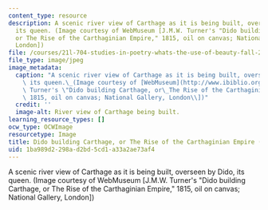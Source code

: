 ```yaml
---
content_type: resource
description: A scenic river view of Carthage as it is being built, overseen by Dido,
  its queen. (Image courtesy of WebMuseum [J.M.W. Turner's "Dido building Carthage,
  or The Rise of the Carthaginian Empire," 1815, oil on canvas; National Gallery,
  London])
file: /courses/21l-704-studies-in-poetry-whats-the-use-of-beauty-fall-2005/1ba989d2298ad2bd5cd1a33a2ae73af4_21l-704f05-th.jpg
file_type: image/jpeg
image_metadata:
  caption: "A scenic river view of Carthage as it is being built, overseen by Dido,\
    \ its queen.\_(Image courtesy of [WebMuseum](http://www.ibiblio.org/wm/) \\[J.M.W.\
    \ Turner's \"Dido building Carthage, or\_The Rise of the Carthaginian Empire,\"\
    \ 1815, oil on canvas; National Gallery, London\\])"
  credit: ''
  image-alt: River view of Carthage being built.
learning_resource_types: []
ocw_type: OCWImage
resourcetype: Image
title: Dido building Carthage, or The Rise of the Carthaginian Empire (thumbnail)
uid: 1ba989d2-298a-d2bd-5cd1-a33a2ae73af4
---
```

A scenic river view of Carthage as it is being built, overseen by Dido, its queen. (Image courtesy of WebMuseum [J.M.W. Turner's "Dido building Carthage, or The Rise of the Carthaginian Empire," 1815, oil on canvas; National Gallery, London])

